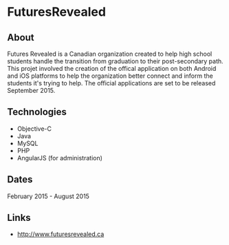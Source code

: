 # FuturesRevealed

## About
Futures Revealed is a Canadian organization created to help high school students handle the transition from graduation to their post-secondary path. This projet involved the creation of the offical application on both Android and iOS platforms to help the organization better connect and inform the students it's trying to help. The official applications are set to be released September 2015. 

## Technologies
* Objective-C
* Java
* MySQL
* PHP
* AngularJS (for administration)

## Dates
February 2015 - August 2015

## Links
 * http://www.futuresrevealed.ca 
